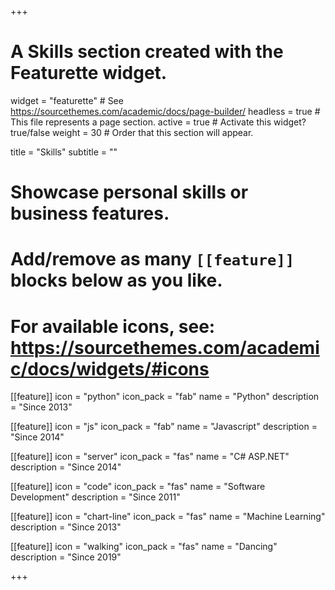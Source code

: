 +++
# A Skills section created with the Featurette widget.
widget = "featurette"  # See https://sourcethemes.com/academic/docs/page-builder/
headless = true  # This file represents a page section.
active = true  # Activate this widget? true/false
weight = 30  # Order that this section will appear.

title = "Skills"
subtitle = ""

# Showcase personal skills or business features.
# 
# Add/remove as many `[[feature]]` blocks below as you like.
# 
# For available icons, see: https://sourcethemes.com/academic/docs/widgets/#icons

[[feature]]
  icon = "python"
  icon_pack = "fab"
  name = "Python"
  description = "Since 2013"
  
[[feature]]
  icon = "js"
  icon_pack = "fab"
  name = "Javascript"
  description = "Since 2014"  
  
[[feature]]
  icon = "server"
  icon_pack = "fas"
  name = "C# ASP.NET"
  description = "Since 2014"

[[feature]]
  icon = "code"
  icon_pack = "fas"
  name = "Software Development"
  description = "Since 2011"

[[feature]]
  icon = "chart-line"
  icon_pack = "fas"
  name = "Machine Learning"
  description = "Since 2013"  

[[feature]]
  icon = "walking"
  icon_pack = "fas"
  name = "Dancing"
  description = "Since 2019"  

+++
